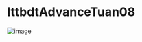 # lttbdtAdvanceTuan08

![image](https://user-images.githubusercontent.com/74182240/199875475-3a09dd58-5812-46ea-95e6-3e70ec93ca38.png)
